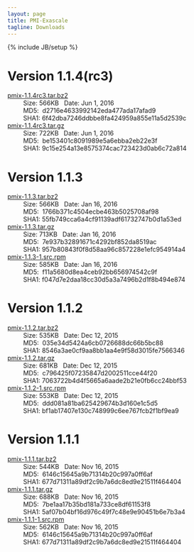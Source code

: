 ```yaml
---
layout: page
title: PMI-Exascale
tagline: Downloads
---
```

{% include JB/setup %}

Version 1.1.4(rc3)
==============
[pmix-1.1.4rc3.tar.bz2](https://raw.githubusercontent.com/pmix/tarballs/master/pmix-1.1.4rc3.tar.bz2)<br>
&nbsp;&nbsp;&nbsp;&nbsp;&nbsp;&nbsp;&nbsp;&nbsp;&nbsp;Size: 566KB&nbsp;&nbsp;&nbsp;Date: Jun 1, 2016<br>
&nbsp;&nbsp;&nbsp;&nbsp;&nbsp;&nbsp;&nbsp;&nbsp;&nbsp;MD5:&nbsp;&nbsp;d2716e4633992142eda477ada17afad9<br>
&nbsp;&nbsp;&nbsp;&nbsp;&nbsp;&nbsp;&nbsp;&nbsp;&nbsp;SHA1:&nbsp;6f42dba7246ddbbe8fa424959a855e11a5d2539c<br>
[pmix-1.1.4rc3.tar.gz](https://raw.githubusercontent.com/pmix/tarballs/master/pmix-1.1.4rc3.tar.gz)<br>
&nbsp;&nbsp;&nbsp;&nbsp;&nbsp;&nbsp;&nbsp;&nbsp;&nbsp;Size: 722KB&nbsp;&nbsp;&nbsp;Date: Jun 1, 2016<br>
&nbsp;&nbsp;&nbsp;&nbsp;&nbsp;&nbsp;&nbsp;&nbsp;&nbsp;MD5:&nbsp;&nbsp;be153401c8091989e5a6ebba2eb22e3f<br>
&nbsp;&nbsp;&nbsp;&nbsp;&nbsp;&nbsp;&nbsp;&nbsp;&nbsp;SHA1:&nbsp;9c15e254a13e8575374cac723423d0ab6c72a814<br>

Version 1.1.3
==============
[pmix-1.1.3.tar.bz2](https://raw.githubusercontent.com/pmix/tarballs/master/pmix-1.1.3.tar.bz2)<br>
&nbsp;&nbsp;&nbsp;&nbsp;&nbsp;&nbsp;&nbsp;&nbsp;&nbsp;Size: 566KB&nbsp;&nbsp;&nbsp;Date: Jan 16, 2016<br>
&nbsp;&nbsp;&nbsp;&nbsp;&nbsp;&nbsp;&nbsp;&nbsp;&nbsp;MD5:&nbsp;&nbsp;1766b371c4504ecbe463b5025708af98<br>
&nbsp;&nbsp;&nbsp;&nbsp;&nbsp;&nbsp;&nbsp;&nbsp;&nbsp;SHA1:&nbsp;55fb749cca6a4cf91139adf61732747b0d1a53ed<br>
[pmix-1.1.3.tar.gz](https://raw.githubusercontent.com/pmix/tarballs/master/pmix-1.1.3.tar.gz)<br>
&nbsp;&nbsp;&nbsp;&nbsp;&nbsp;&nbsp;&nbsp;&nbsp;&nbsp;Size: 713KB&nbsp;&nbsp;&nbsp;Date: Jan 16, 2016<br>
&nbsp;&nbsp;&nbsp;&nbsp;&nbsp;&nbsp;&nbsp;&nbsp;&nbsp;MD5:&nbsp;&nbsp;7e937b32891671c4292bf852da8519ac<br>
&nbsp;&nbsp;&nbsp;&nbsp;&nbsp;&nbsp;&nbsp;&nbsp;&nbsp;SHA1:&nbsp;957b80843f0f8d58aa96c857228e1efc954914a4<br>
[pmix-1.1.3-1.src.rpm](https://raw.githubusercontent.com/pmix/tarballs/master/pmix-1.1.3-1.src.rpm)<br>
&nbsp;&nbsp;&nbsp;&nbsp;&nbsp;&nbsp;&nbsp;&nbsp;&nbsp;Size: 585KB&nbsp;&nbsp;&nbsp;Date: Jan 16, 2016<br>
&nbsp;&nbsp;&nbsp;&nbsp;&nbsp;&nbsp;&nbsp;&nbsp;&nbsp;MD5:&nbsp;&nbsp;f11a5680d8ea4ceb92bb656974542c9f<br>
&nbsp;&nbsp;&nbsp;&nbsp;&nbsp;&nbsp;&nbsp;&nbsp;&nbsp;SHA1:&nbsp;f047d7e2daa18cc30d5a3a7496b2d1f8b494e874<br>

Version 1.1.2
==============
[pmix-1.1.2.tar.bz2](https://raw.githubusercontent.com/pmix/tarballs/master/pmix-1.1.2.tar.bz2)<br>
&nbsp;&nbsp;&nbsp;&nbsp;&nbsp;&nbsp;&nbsp;&nbsp;&nbsp;Size: 535KB&nbsp;&nbsp;&nbsp;Date: Dec 12, 2015<br>
&nbsp;&nbsp;&nbsp;&nbsp;&nbsp;&nbsp;&nbsp;&nbsp;&nbsp;MD5:&nbsp;&nbsp;035e34d5424a6cb0726688dc66b5bc88<br>
&nbsp;&nbsp;&nbsp;&nbsp;&nbsp;&nbsp;&nbsp;&nbsp;&nbsp;SHA1:&nbsp;8546a3ae0cf9aa8bb1aa4e9f58d3015fe7566346<br>
[pmix-1.1.2.tar.gz](https://raw.githubusercontent.com/pmix/tarballs/master/pmix-1.1.2.tar.gz)<br>
&nbsp;&nbsp;&nbsp;&nbsp;&nbsp;&nbsp;&nbsp;&nbsp;&nbsp;Size: 681KB&nbsp;&nbsp;&nbsp;Date: Dec 12, 2015<br>
&nbsp;&nbsp;&nbsp;&nbsp;&nbsp;&nbsp;&nbsp;&nbsp;&nbsp;MD5:&nbsp;&nbsp;c796425f07235847d2002511cce44f20<br>
&nbsp;&nbsp;&nbsp;&nbsp;&nbsp;&nbsp;&nbsp;&nbsp;&nbsp;SHA1:&nbsp;7063722b4d4f5665a6aade2b21e0fb6cc24bbf53<br>
[pmix-1.1.2-1.src.rpm](https://raw.githubusercontent.com/pmix/tarballs/master/pmix-1.1.2-1.src.rpm)<br>
&nbsp;&nbsp;&nbsp;&nbsp;&nbsp;&nbsp;&nbsp;&nbsp;&nbsp;Size: 553KB&nbsp;&nbsp;&nbsp;Date: Dec 12, 2015<br>
&nbsp;&nbsp;&nbsp;&nbsp;&nbsp;&nbsp;&nbsp;&nbsp;&nbsp;MD5:&nbsp;&nbsp;ddd081a81ba625429674b3d160e1c5d5<br>
&nbsp;&nbsp;&nbsp;&nbsp;&nbsp;&nbsp;&nbsp;&nbsp;&nbsp;SHA1:&nbsp;bf1ab17407e130c748999c6ee767fcb2f1bf9ea9<br>

Version 1.1.1
==============
[pmix-1.1.1.tar.bz2](https://raw.githubusercontent.com/pmix/tarballs/master/pmix-1.1.1.tar.bz2)<br>
&nbsp;&nbsp;&nbsp;&nbsp;&nbsp;&nbsp;&nbsp;&nbsp;&nbsp;Size: 544KB&nbsp;&nbsp;&nbsp;Date: Nov 16, 2015<br>
&nbsp;&nbsp;&nbsp;&nbsp;&nbsp;&nbsp;&nbsp;&nbsp;&nbsp;MD5:&nbsp;&nbsp;6146c15645a9b71314b20c997a0ff6af<br>
&nbsp;&nbsp;&nbsp;&nbsp;&nbsp;&nbsp;&nbsp;&nbsp;&nbsp;SHA1:&nbsp;677d71311a89df2c9b7a6dc8ed9e21511f464404<br>
[pmix-1.1.1.tar.gz](https://raw.githubusercontent.com/pmix/tarballs/master/pmix-1.1.1.tar.gz)<br>
&nbsp;&nbsp;&nbsp;&nbsp;&nbsp;&nbsp;&nbsp;&nbsp;&nbsp;Size: 688KB&nbsp;&nbsp;&nbsp;Date: Nov 16, 2015<br>
&nbsp;&nbsp;&nbsp;&nbsp;&nbsp;&nbsp;&nbsp;&nbsp;&nbsp;MD5:&nbsp;&nbsp;7be1aa17b35bd181a733ce8df61153f8<br>
&nbsp;&nbsp;&nbsp;&nbsp;&nbsp;&nbsp;&nbsp;&nbsp;&nbsp;SHA1:&nbsp;5af07b04bf16d976c49f7c48e9e90451b6e7b3a4<br>
[pmix-1.1.1-1.src.rpm](https://raw.githubusercontent.com/pmix/tarballs/master/pmix-1.1.1-1.src.rpm)<br>
&nbsp;&nbsp;&nbsp;&nbsp;&nbsp;&nbsp;&nbsp;&nbsp;&nbsp;Size: 562KB&nbsp;&nbsp;&nbsp;Date: Nov 16, 2015<br>
&nbsp;&nbsp;&nbsp;&nbsp;&nbsp;&nbsp;&nbsp;&nbsp;&nbsp;MD5:&nbsp;&nbsp;6146c15645a9b71314b20c997a0ff6af<br>
&nbsp;&nbsp;&nbsp;&nbsp;&nbsp;&nbsp;&nbsp;&nbsp;&nbsp;SHA1:&nbsp;677d71311a89df2c9b7a6dc8ed9e21511f464404
